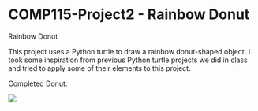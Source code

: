 # COMP115-Project2 - Rainbow Donut
Rainbow Donut

This project uses a Python turtle to draw a rainbow donut-shaped object. I took some inspiration from previous Python turtle projects we did in class and tried to apply some of their elements to this project.

Completed Donut:

![](https://media.discordapp.net/attachments/329399218357927938/1177082909996359720/image.png?ex=657136e2&is=655ec1e2&hm=606f203eaef48a82c43e0f92a06f6486978a4c0de3161280ddc7faa2cfda52ab&=&format=webp&width=867&height=670)

